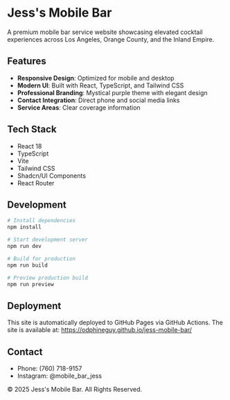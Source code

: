 # Jess's Mobile Bar

A premium mobile bar service website showcasing elevated cocktail experiences across Los Angeles, Orange County, and the Inland Empire.

## Features

- **Responsive Design**: Optimized for mobile and desktop
- **Modern UI**: Built with React, TypeScript, and Tailwind CSS
- **Professional Branding**: Mystical purple theme with elegant design
- **Contact Integration**: Direct phone and social media links
- **Service Areas**: Clear coverage information

## Tech Stack

- React 18
- TypeScript
- Vite
- Tailwind CSS
- Shadcn/UI Components
- React Router

## Development

```bash
# Install dependencies
npm install

# Start development server
npm run dev

# Build for production
npm run build

# Preview production build
npm run preview
```

## Deployment

This site is automatically deployed to GitHub Pages via GitHub Actions. The site is available at:
https://odphineguy.github.io/jess-mobile-bar/

## Contact

- Phone: (760) 718-9157
- Instagram: @mobile_bar_jess

© 2025 Jess's Mobile Bar. All Rights Reserved.
